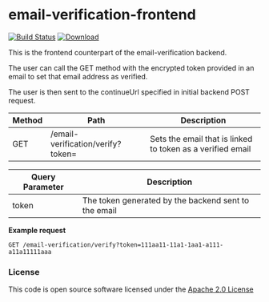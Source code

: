 # email-verification-frontend

[![Build Status](https://travis-ci.org/hmrc/email-verification-frontend.svg)](https://travis-ci.org/hmrc/email-verification-frontend) [ ![Download](https://api.bintray.com/packages/hmrc/releases/email-verification-frontend/images/download.svg) ](https://bintray.com/hmrc/releases/email-verification-frontend/_latestVersion)


This is the frontend counterpart of the email-verification backend.

The user can call the GET method with the encrypted token provided in an email to set that email address as verified.

The user is then sent to the continueUrl specified in initial backend POST request.


 | Method | Path                       | Description                                                                               |
|--------|----------------------------|-------------------------------------------------------------------------------------------|
| GET   | /email-verification/verify?token=   |   Sets the email that is linked to token as a verified email   | 


 | Query Parameter | Description   |
|-----------------|---------------|
| token | The token generated by the backend sent to the email |

 **Example request**
```
GET /email-verification/verify?token=111aa11-11a1-1aa1-a111-a11a11111aaa
 ```


### License

This code is open source software licensed under the [Apache 2.0 License]("http://www.apache.org/licenses/LICENSE-2.0.html")
